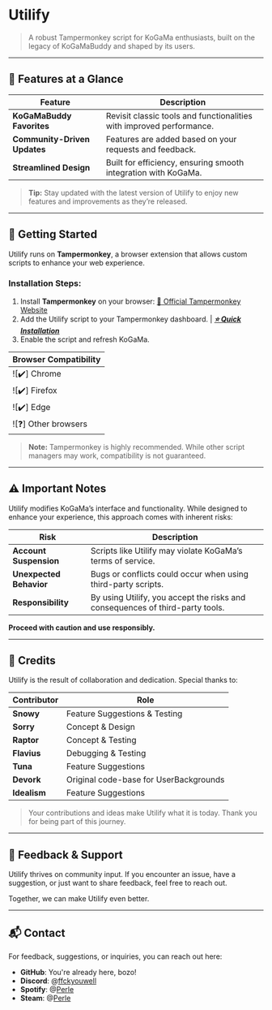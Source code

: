 # Utilify

> A robust Tampermonkey script for KoGaMa enthusiasts, built on the legacy of KoGaMaBuddy and shaped by its users.  

---

## 🔧 Features at a Glance

| Feature                   | Description                                                                 |
|---------------------------|-----------------------------------------------------------------------------|
| **KoGaMaBuddy Favorites** | Revisit classic tools and functionalities with improved performance.        |
| **Community-Driven Updates** | Features are added based on your requests and feedback.                     |
| **Streamlined Design**    | Built for efficiency, ensuring smooth integration with KoGaMa.             |

> **Tip:** Stay updated with the latest version of Utilify to enjoy new features and improvements as they’re released.

---

## 🚀 Getting Started

Utilify runs on **Tampermonkey**, a browser extension that allows custom scripts to enhance your web experience.

### Installation Steps:
1. Install **Tampermonkey** on your browser:
   [🔗 Official Tampermonkey Website](https://www.tampermonkey.net/)
2. Add the Utilify script to your Tampermonkey dashboard. |  [***⭐ Quick Installation***](https://github.com/archfrajer/Utilify/raw/refs/heads/main/Script/Utilify.user.js)  
3. Enable the script and refresh KoGaMa.

| Browser Compatibility |
|------------------------|
| ![✔️] Chrome           |
| ![✔️] Firefox          |
| ![✔️] Edge             |
| ![❓] Other browsers   |

> **Note:** Tampermonkey is highly recommended. While other script managers may work, compatibility is not guaranteed.

---

## ⚠️ Important Notes

Utilify modifies KoGaMa’s interface and functionality. While designed to enhance your experience, this approach comes with inherent risks:

| Risk                     | Description                                                                 |
|--------------------------|-----------------------------------------------------------------------------|
| **Account Suspension**   | Scripts like Utilify may violate KoGaMa’s terms of service.                |
| **Unexpected Behavior**  | Bugs or conflicts could occur when using third-party scripts.              |
| **Responsibility**       | By using Utilify, you accept the risks and consequences of third-party tools.|

**Proceed with caution and use responsibly.**  

---

## 🤝 Credits

Utilify is the result of collaboration and dedication. Special thanks to:

| Contributor | Role                                                                                     |
|-------------|------------------------------------------------------------------------------------------|
| **Snowy**   | Feature Suggestions & Testing                                                                       |
| **Sorry**   | Concept & Design                                                                     |
| **Raptor**  | Concept & Testing                                                                         |
| **Flavius** | Debugging & Testing                                                                      |
| **Tuna**    | Feature Suggestions                                                                      |
| **Devork**  | Original code-base for UserBackgrounds                                                                       |
| **Idealism**| Feature Suggestions                                                                      |

> Your contributions and ideas make Utilify what it is today. Thank you for being part of this journey.

---

## 📌 Feedback & Support

Utilify thrives on community input. If you encounter an issue, have a suggestion, or just want to share feedback, feel free to reach out.

Together, we can make Utilify even better.

---
## 📬 Contact

For feedback, suggestions, or inquiries, you can reach out here:  

- **GitHub**: You're already here, bozo! 
- **Discord**: @[ffckyouwell](970332627221504081)
- **Spotify**: @[Perle](https://open.spotify.com/user/31br6oawjyxgbxfqld4xotshfr5u)
- **Steam**: @[Perle](https://steamcommunity.com/id/ffckyouwell/)




